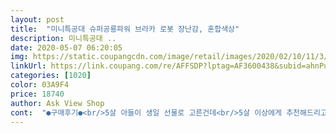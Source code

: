 ```yaml
---
layout: post 
title:  "미니특공대 슈퍼공룡파워 브라카 로봇 장난감, 혼합색상" 
description: 미니특공대 ..
date: 2020-05-07 06:20:05 
img: https://static.coupangcdn.com/image/retail/images/2020/02/10/11/3/76125410-7a53-4d80-9cb0-8c41ae3fd906.jpg 
linkUrl: https://link.coupang.com/re/AFFSDP?lptag=AF3600438&subid=ahnPublicAsk&pageKey=1248968770&itemId=2247360695&vendorItemId=70244765144&traceid=V0-113-72bd155b211a1925 
categories: [1020] 
color: 03A9F4 
price: 18740 
author: Ask View Shop 
cont:  "●구매후기●<br/>5살 아들이 생일 선물로 고른건데<br/>5살 이상에게 추천해드리고<br/>가격은 좀 사악하긴 하지만 다른 만화 시리즈도<br/>가방 넣었다 빼니 완전 분해되어 있네요.<br/> ㅋㅋ<br/>가지고 놀기 좋은 거 같아요<br/>공룡 로봇은 내구성이 좋고 작아서 가지고 놀기에는 좋지만<br/>관절 부분이 자유롭게 움직여지긴 하지만<br/>그 중에서 단연 제일 멋지고 이쁘네요^^<br/>다만 사람 모양 피규어가 좀 많이 약해요<br/>미니특공대 시리즈 여러가지 샀는데<br/>미니특공대 좋아하는 아이에게 추천드려요~!<br/>부서져도 스스로 조립할 수 있을 거 같아요<br/>비싼 거 생각하면 가성비는 괜찮은 거 같아요<br/>살짝만 힘을 주면 관절이 사진처럼 다 부서지기 때문에<br/>생각보다 단단하고 잘 부서질 염려가 없고<br/>아니면 계속 울며 따라다니면서 붙여달라고 할 수도ㅠㅠㅋㅋ<br/>아이가 너무좋아합니다^^<br/>아이는 좋아해요<br/>역시나 공룡은 예쁘고 튼튼한데<br/>연령대는 5살 이상은 되어야 잘 안 부수고 만지던지<br/>예전에 카봇쿵시리즈때 인터넷으로사니 제품상태가 좀 헐겁고 질이 떨어지는듯해서 여태 (슈퍼공룡파워)다른 종류들은 전부 마트에서 직접 보고 구매했는데(티라노썬더,프테라스카이,프테릭스,티라카 등등등) 처음으로 쿠팡으로 구매했어요.<br/><br/>의외로 공룡보다는 헤드로 변신시키는 걸 좋아해서<br/>작은 사이즈다 보니 밖에 휴대하고 가서<br/>제품이상 1도없고 깨끗한새제품이네요.<br/><br/>조심스레 만져야하더라구요<br/>크기도 한 손에 쏘옥 들어갈 정도의<br/>트랜스? 같은 거도 같이 구매해서 줄까해요<br/>티라카 다음으로  샀는데<br/>피규어가 약하네요.<br/><br/>피규어는 조금 잘 부서진다는 점 유의해주세요<br/>하지만 예쁩니다.<br/><br/>한마디로 정리하자면<br/>" 
---
```

